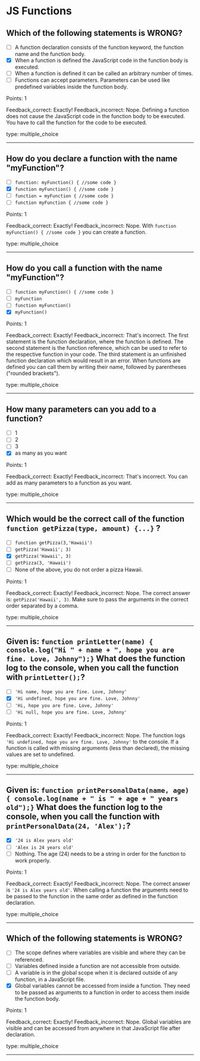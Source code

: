 # JS Functions

## Which of the following statements is WRONG?

- [ ] A function declaration consists of the function keyword, the function name and the function body.
- [x] When a function is defined the JavaScript code in the function body is executed.
- [ ] When a function is defined it can be called an arbitrary number of times.
- [ ] Functions can accept parameters. Parameters can be used like predefined variables inside the function body.

Points: 1

Feedback_correct: Exactly!
Feedback_incorrect: Nope. Defining a function does not cause the JavaScript code in the function body to be executed. You have to call the function for the code to be executed.

type: multiple_choice

---

## How do you declare a function with the name "myFunction"?

- [ ] `function: myFunction() { //some code }`
- [x] `function myFunction() { //some code }`
- [ ] `function = myFunction { //some code }`
- [ ] `function myFunction { //some code }`

Points: 1

Feedback_correct: Exactly!
Feedback_incorrect: Nope. With `function myFunction() { //some code }` you can create a function.

type: multiple_choice

---

## How do you call a function with the name "myFunction"?

- [ ] `function myFunction() { //some code }`
- [ ] `myFunction`
- [ ] `function myFunction()`
- [x] `myFunction()`

Points: 1

Feedback_correct: Exactly!
Feedback_incorrect: That's incorrect. The first statement is the function declaration, where the function is defined. The second statement is the function reference, which can be used to refer to the respective function in your code. The third statement is an unfinished function declaration which would result in an error. When functions are defined you can call them by writing their name, followed by parentheses ("rounded brackets").

type: multiple_choice

---

## How many parameters can you add to a function?

- [ ] 1
- [ ] 2
- [ ] 3
- [x] as many as you want

Points: 1

Feedback_correct: Exactly!
Feedback_incorrect: That's incorrect. You can add as many parameters to a function as you want.

type: multiple_choice

---

## Which would be the correct call of the function `function getPizza(type, amount) {...}` ?

- [ ] `function getPizza(3,'Hawaii')`
- [ ] `getPizza('Hawaii'; 3)`
- [x] `getPizza('Hawaii', 3)`
- [ ] `getPizza(3, 'Hawaii')`
- [ ] None of the above, you do not order a pizza Hawaii.

Points: 1

Feedback_correct: Exactly!
Feedback_incorrect: Nope. The correct answer is: `getPizza('Hawaii', 3)`. Make sure to pass the arguments in the correct order separated by a comma.

type: multiple_choice

---

## Given is: `function printLetter(name) { console.log("Hi " + name + ", hope you are fine. Love, Johnny");}` What does the function log to the console, when you call the function with `printLetter();`?

- [ ] `'Hi name, hope you are fine. Love, Johnny'`
- [x] `'Hi undefined, hope you are fine. Love, Johnny'`
- [ ] `'Hi, hope you are fine. Love, Johnny'`
- [ ] `'Hi null, hope you are fine. Love, Johnny'`

Points: 1

Feedback_correct: Exactly!
Feedback_incorrect: Nope. The function logs `'Hi undefined, hope you are fine. Love, Johnny'` to the console. If a function is called with missing arguments (less than declared), the missing values are set to undefined.

type: multiple_choice

---

## Given is: `function printPersonalData(name, age) { console.log(name + " is " + age + " years old");}` What does the function log to the console, when you call the function with `printPersonalData(24, 'Alex');`?

- [x] `'24 is Alex years old'`
- [ ] `'Alex is 24 years old'`
- [ ] Nothing. The age (24) needs to be a string in order for the function to work properly.

Points: 1

Feedback_correct: Exactly!
Feedback_incorrect: Nope. The correct answer is `'24 is Alex years old'`. When calling a function the arguments need to be passed to the function in the same order as defined in the function declaration.

type: multiple_choice

---

## Which of the following statements is WRONG?

- [ ] The scope defines where variables are visible and where they can be referenced.
- [ ] Variables defined inside a function are not accessible from outside.
- [ ] A variable is in the global scope when it is declared outside of any function, in a JavaScript file.
- [x] Global variables cannot be accessed from inside a function. They need to be passed as arguments to a function in order to access them inside the function body.

Points: 1

Feedback_correct: Exactly!
Feedback_incorrect: Nope. Global variables are visible and can be accessed from anywhere in that JavaScript file after declaration.

type: multiple_choice

---
